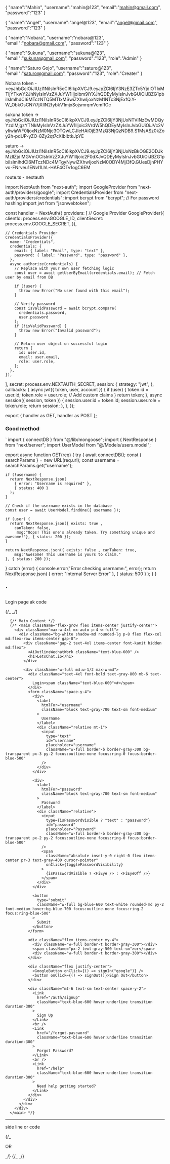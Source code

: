 {
"name":"Mahin",
"username":"mahin@123",
"email":"mahin@gmail.com",
"password":"123"
}

{
"name":"Angel",
"username":"angel@123",
"email":"angel@gmail.com",
"password":"123"
}

{
"name":"Nobara",
"username":"nobara@123",
"email":"nobara@gmail.com",
"password":"123"
}

{
"name":"Sukuna",
"username":"sukuna@123",
"email":"sukuna@gmail.com",
"password":"123",
"role":"Admin"
}

{
"name":"Saturo Gojo",
"username":"saturo@123",
"email":"saturo@gmail.com",
"password":"123",
"role":"Creater"
}

Nobara token ->eyJhbGciOiJIUzI1NiIsInR5cCI6IkpXVCJ9.eyJpZCI6IjY3NzE3ZTc5YjdlOTIxMTljYTkwY2JhNyIsInVzZXJuYW1lIjoibm9iYXJhQDEyMyIsInJvbGUiOiJBZG1pbiIsImlhdCI6MTczNTQ5MTIxMSwiZXhwIjoxNzM1NTc3NjExfQ.Y-W_ObkOsCN7i7jXIlN2fybkV1mjxSojsmrqmVcmRGc

sukuna token -> eyJhbGciOiJIUzI1NiIsInR5cCI6IkpXVCJ9.eyJpZCI6IjY3NjUxNTVlNzEwMDQyYzdlMjgzYTNkMyIsInVzZXJuYW1lIjoic3VrdW5hQDEyMyIsInJvbGUiOiJVc2VyIiwiaWF0IjoxNzM0Njc3OTQwLCJleHAiOjE3MzQ3NjQzNDB9.S1MsASz0kZoy2h-pdUP-yZO-8Zy2qt7cXIbIbtkJpYE

saturo -> eyJhbGciOiJIUzI1NiIsInR5cCI6IkpXVCJ9.eyJpZCI6IjY3NjUxNzBkOGE2ODJkMzllZjdlMGVmOCIsInVzZXJuYW1lIjoic2F0dXJvQDEyMyIsInJvbGUiOiJBZG1pbiIsImlhdCI6MTczNDc4MTgyNywiZXhwIjoxNzM0ODY4MjI3fQ.GUesDjnPHYvo-FNrveu1ENvI1LhL-HAF4OTv1ogC6EM

route.ts - nextauth

import NextAuth from "next-auth";
import GoogleProvider from "next-auth/providers/google";
import CredentialsProvider from "next-auth/providers/credentials";
import bcrypt from "bcrypt"; // For password hashing
import jwt from "jsonwebtoken";

const handler = NextAuth({
providers: [
// Google Provider
GoogleProvider({
clientId: process.env.GOOGLE_ID,
clientSecret: process.env.GOOGLE_SECRET,
}),

    // Credentials Provider
    CredentialsProvider({
      name: "Credentials",
      credentials: {
        email: { label: "Email", type: "text" },
        password: { label: "Password", type: "password" },
      },
      async authorize(credentials) {
        // Replace with your own user fetching logic
        const user = await getUserByEmail(credentials.email); // Fetch user by email from DB

        if (!user) {
          throw new Error("No user found with this email");
        }

        // Verify password
        const isValidPassword = await bcrypt.compare(
          credentials.password,
          user.password
        );
        if (!isValidPassword) {
          throw new Error("Invalid password");
        }

        // Return user object on successful login
        return {
          id: user.id,
          email: user.email,
          role: user.role,
        };
      },
    }),

],
secret: process.env.NEXTAUTH_SECRET,
session: {
strategy: "jwt",
},
callbacks: {
async jwt({ token, user, account }) {
if (user) {
token.id = user.id;
token.role = user.role; // Add custom claims
}
return token;
},
async session({ session, token }) {
session.user.id = token.id;
session.user.role = token.role;
return session;
},
},
});

export { handler as GET, handler as POST };

### Good method

`
import { connectDB } from "@/lib/mongoose";
import { NextResponse } from "next/server";
import UserModel from "@/Models/users.model";

export async function GET(req) {
try {
await connectDB();
const { searchParams } = new URL(req.url);
const username = searchParams.get("username");

    if (!username) {
      return NextResponse.json(
        { error: "Username is required" },
        { status: 400 }
      );
    }

    // Check if the username exists in the database
    const user = await UserModel.findOne({ username });

    if (user) {
      return NextResponse.json({ exists: true ,
        canTaken: false,
         msg:"Oops! This one's already taken. Try something unique and awesome!"}, { status: 200 });
    }

    return NextResponse.json({ exists: false , canTaken: true,
        msg:"Awesome! This username is yours to claim."
    }, { status: 200 });

} catch (error) {
console.error("Error checking username:", error);
return NextResponse.json(
{ error: "Internal Server Error" },
{ status: 500 }
);
}
}

## `

Login page ak code

{/_ <AuthNav /> _/}

      {/* Main Content */}
      {/* <main className="flex-grow flex items-center justify-center">
        <div className="max-w-4xl mx-auto p-4 w-full">
          <div className="bg-white shadow-md rounded-lg p-8 flex flex-col md:flex-row items-center gap-8">
            <div className="gap-2 text-4xl items-center font-kanit hidden md:flex">
              <AiOutlineWechatWork className="text-blue-600" />
              <h1>LetsChat.io</h1>
            </div>

            <div className="w-full md:w-1/2 max-w-md">
              <div className="text-4xl font-bold text-gray-800 mb-6 text-center">
                Login<span className="text-blue-600">#</span>
              </div>
              <form className="space-y-4">
                <div>
                  <label
                    htmlFor="username"
                    className="block text-gray-700 text-sm font-medium"
                  >
                    Username
                  </label>
                  <div className="relative mt-1">
                    <input
                      type="text"
                      id="username"
                      placeholder="username"
                      className="w-full border-b border-gray-300 bg-transparent px-3 py-2 focus:outline-none focus:ring-0 focus:border-blue-500"
                    />
                  </div>
                </div>

                <div>
                  <label
                    htmlFor="password"
                    className="block text-gray-700 text-sm font-medium"
                  >
                    Password
                  </label>
                  <div className="relative">
                    <input
                      type={isPasswordVisible ? "text" : "password"}
                      id="password"
                      placeholder="Password"
                      className="w-full border-b border-gray-300 bg-transparent px-2 py-2 focus:outline-none focus:ring-0 focus:border-blue-500"
                    />
                    <span
                      className="absolute inset-y-0 right-0 flex items-center pr-3 text-gray-400 cursor-pointer"
                      onClick={togglePasswordVisibility}
                    >
                      {isPasswordVisible ? <FiEye /> : <FiEyeOff />}
                    </span>
                  </div>
                </div>

                <button
                  type="submit"
                  className="w-full bg-blue-600 text-white rounded-md py-2 font-medium hover:bg-blue-700 focus:outline-none focus:ring-2 focus:ring-blue-500"
                >
                  Submit
                </button>
              </form>

              <div className="flex items-center my-4">
                <div className="w-full border-t border-gray-300"></div>
                <span className="px-2 text-gray-500 text-sm">or</span>
                <div className="w-full border-t border-gray-300"></div>
              </div>

              <div className="flex justify-center">
                <GoogleButton onClick={() => signIn("google")} />
                <button onClick={() => signOut()}>Sign Out</button>
              </div>

              <div className="mt-6 text-sm text-center space-y-2">
                <Link
                  href="/auth/signup"
                  className="text-blue-600 hover:underline transition duration-300"
                >
                  Sign Up
                </Link>
                <br />
                <Link
                  href="/forgot-password"
                  className="text-blue-600 hover:underline transition duration-300"
                >
                  Forgot Password?
                </Link>
                <br />
                <Link
                  href="/help"
                  className="text-blue-600 hover:underline transition duration-300"
                >
                  Need help getting started?
                </Link>
              </div>
            </div>
          </div>
        </div>
      </main> */}

---

side line or code

{/\_ <div className="text-white h-[80vh]">

<div className="h-8 w-8 bg-gray-400 rounded-full"></div>
<div className="h-[35%] my-5 border-r-2 m-auto border-gray-400 w-0"></div>
<p className="text-center text-sm text-gray-300">OR</p>
<div className="h-[35%] my-5 border-r-2 m-auto border-gray-400 w-0"></div>
</div> _/}
{/_ </div> _/}
